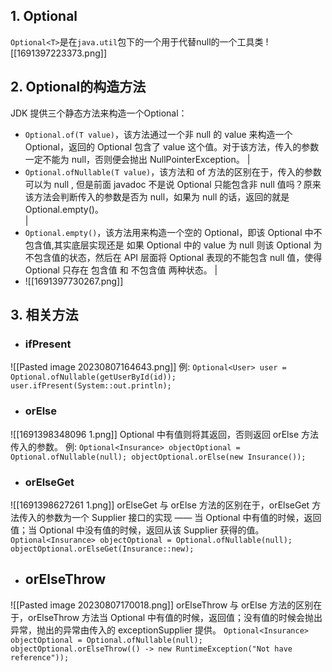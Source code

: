 ## 1.  Optional
`Optional<T>`是在`java.util`包下的一个用于代替null的一个工具类
![[1691397223373.png]]
## 2. Optional的构造方法
JDK 提供三个静态方法来构造一个Optional：

- `Optional.of(T value)`，该方法通过一个非 null 的 value 来构造一个 Optional，返回的 Optional 包含了 value 这个值。对于该方法，传入的参数一定不能为 null，否则便会抛出 NullPointerException。
|
- `Optional.ofNullable(T value)`，该方法和 of 方法的区别在于，传入的参数可以为 null , 但是前面 javadoc 不是说 Optional 只能包含非 null 值吗？原来该方法会判断传入的参数是否为 null，如果为 null 的话，返回的就是 Optional.empty()。  
|
- `Optional.empty()`，该方法用来构造一个空的 Optional，即该 Optional 中不包含值,其实底层实现还是 如果 Optional 中的 value 为 null 则该 Optional 为不包含值的状态，然后在 API 层面将 Optional 表现的不能包含 null 值，使得 Optional 只存在 包含值 和 不包含值 两种状态。
|
- ![[1691397730267.png]]
## 3. 相关方法
- ### ifPresent
![[Pasted image 20230807164643.png]]
例:
``
Optional<User> user = Optional.ofNullable(getUserById(id));
user.ifPresent(System::out.println);
``
- ### orElse
![[1691398348096 1.png]]
Optional 中有值则将其返回，否则返回 orElse 方法传入的参数。
例:
``
Optional<Insurance> objectOptional = Optional.ofNullable(null);
objectOptional.orElse(new Insurance());
``
- ### orElseGet
![[1691398627261 1.png]]
orElseGet 与 orElse 方法的区别在于，orElseGet 方法传入的参数为一个 Supplier 接口的实现 —— 当 Optional 中有值的时候，返回值；当 Optional 中没有值的时候，返回从该 Supplier 获得的值。
``
Optional<Insurance> objectOptional = Optional.ofNullable(null);
objectOptional.orElseGet(Insurance::new);
``
- ## orElseThrow
![[Pasted image 20230807170018.png]]
orElseThrow 与 orElse 方法的区别在于，orElseThrow 方法当 Optional 中有值的时候，返回值；没有值的时候会抛出异常，抛出的异常由传入的 exceptionSupplier 提供。
``
Optional<Insurance> objectOptional = Optional.ofNullable(null);
objectOptional.orElseThrow(() -> new RuntimeException("Not have reference"));
``